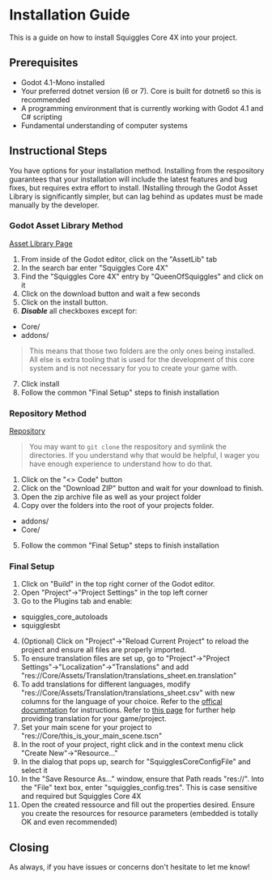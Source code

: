# Installation Guide

This is a guide on how to install Squiggles Core 4X into your project. 

## Prerequisites

- Godot 4.1-Mono installed
- Your preferred dotnet version (6 or 7). Core is built for dotnet6 so this is recommended
- A programming environment that is currently working with Godot 4.1 and C# scripting
- Fundamental understanding of computer systems

## Instructional Steps

You have options for your installation method. Installing from the respository guarantees that your installation will include the latest features and bug fixes, but requires extra effort to install. INstalling through the Godot Asset Library is significantly simpler, but can lag behind as updates must be made manually by the developer.

### Godot Asset Library Method

[Asset Library Page](https://godotengine.org/asset-library/asset/2142)

1. From inside of the Godot editor, click on the "AssetLib" tab
2. In the search bar enter "Squiggles Core 4X"
3. Find the "Squiggles Core 4X" entry by "QueenOfSquiggles" and click on it
4. Click on the download button and wait a few seconds
5. Click on the install button.
6. ***Disable*** all checkboxes except for:
  - Core/
  - addons/

  > This means that those two folders are the only ones being installed. All else is extra tooling that is used for the development of this core system and is not necessary for you to create your game with.

7. Click install
8. Follow the common "Final Setup" steps to finish installation

### Repository Method

[Repository](https://github.com/QueenOfSquiggles/Squiggles-Core-4X)

> You may want to `git clone` the respository and symlink the directories. If you understand why that would be helpful, I wager you have enough experience to understand how to do that.

1. Click on the "<> Code" button
2. Click on the "Download ZIP" button and wait for your download to finish.
3. Open the zip archive file as well as your project folder
4. Copy over the folders into the root of your projects folder.
  - addons/
  - Core/
5. Follow the common "Final Setup" steps to finish installation

### Final Setup

1. Click on "Build" in the top right corner of the Godot editor.
2. Open "Project"->"Project Settings" in the top left corner
3. Go to the Plugins tab and enable:
  - squiggles_core_autoloads
  - squigglesbt
4. (Optional) Click on "Project"->"Reload Current Project" to reload the project and ensure all files are properly imported.
5. To ensure translation files are set up, go to "Project"->"Project Settings"->"Localization"->"Translations" and add "res://Core/Assets/Translation/translations_sheet.en.translation"
6. To add translations for different languages, modify "res://Core/Assets/Translation/translations_sheet.csv" with new columns for the language of your choice. Refer to the [offical documntation](https://docs.godotengine.org/en/stable/tutorials/assets_pipeline/importing_translations.html#doc-importing-translations) for instructions. Refer to [this page](https://docs.godotengine.org/en/stable/tutorials/i18n/internationalizing_games.html) for further help providing translation for your game/project.
7. Set your main scene for your project to "res://Core/this_is_your_main_scene.tscn"
8. In the root of your project, right click and in the context menu click "Create New"->"Resource..."
9. In the dialog that pops up, search for "SquigglesCoreConfigFile" and select it
10. In the "Save Resource As..." window, ensure that Path reads "res://". Into the "File" text box, enter "squiggles_config.tres". This is case sensitive and required but Squiggles Core 4X
11. Open the created ressource and fill out the properties desired. Ensure you create the resources for resource parameters (embedded is totally OK and even recommended)


## Closing

As always, if you have issues or concerns don't hesitate to let me know!
